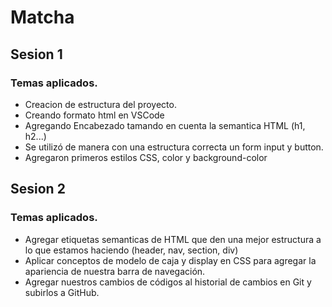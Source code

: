 # Matcha
## Sesion 1
### Temas aplicados.

- Creacion de estructura del proyecto.
- Creando formato html en VSCode
- Agregando Encabezado tamando en cuenta la semantica HTML (h1, h2...)
- Se utilizó de manera con una estructura correcta un form input y button.
- Agregaron primeros estilos CSS, color y background-color

## Sesion 2
### Temas aplicados.

- Agregar etiquetas semanticas de HTML que den una mejor estructura a lo que estamos haciendo (header, nav, section, div)
- Aplicar conceptos de modelo de caja y display en CSS para agregar la apariencia de nuestra barra de navegación.
- Agregar nuestros cambios de códigos al historial de cambios en Git y subirlos a GitHub.

